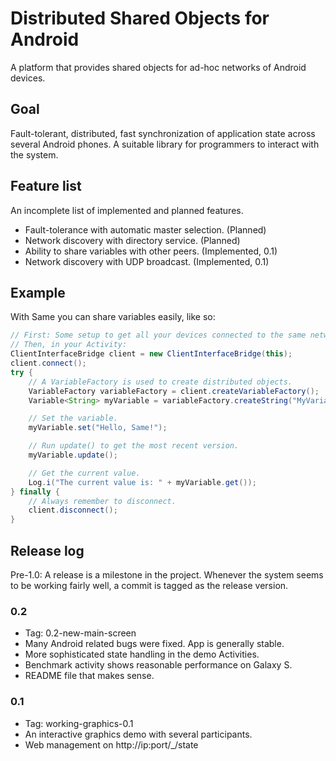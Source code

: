 # Distributed Shared Objects for Android
A platform that provides shared objects for ad-hoc networks of Android devices.

## Goal
Fault-tolerant, distributed, fast synchronization of application state across
several Android phones. A suitable library for programmers to interact with the
system.

## Feature list
An incomplete list of implemented and planned features.

* Fault-tolerance with automatic master selection. (Planned)
* Network discovery with directory service. (Planned)
* Ability to share variables with other peers. (Implemented, 0.1)
* Network discovery with UDP broadcast. (Implemented, 0.1)

## Example
With Same you can share variables easily, like so:

```Java
// First: Some setup to get all your devices connected to the same network.
// Then, in your Activity:
ClientInterfaceBridge client = new ClientInterfaceBridge(this);
client.connect();
try {
    // A VariableFactory is used to create distributed objects.
    VariableFactory variableFactory = client.createVariableFactory();
    Variable<String> myVariable = variableFactory.createString("MyVariable");

    // Set the variable.
    myVariable.set("Hello, Same!");

    // Run update() to get the most recent version.
    myVariable.update();

    // Get the current value.
    Log.i("The current value is: " + myVariable.get());
} finally {
    // Always remember to disconnect.
    client.disconnect();
}
```

## Release log
Pre-1.0: A release is a milestone in the project. Whenever the system seems to
be working fairly well, a commit is tagged as the release version.

### 0.2
* Tag: 0.2-new-main-screen
* Many Android related bugs were fixed. App is generally stable.
* More sophisticated state handling in the demo Activities.
* Benchmark activity shows reasonable performance on Galaxy S.
* README file that makes sense.

### 0.1
* Tag: working-graphics-0.1
* An interactive graphics demo with several participants.
* Web management on http://ip:port/_/state

